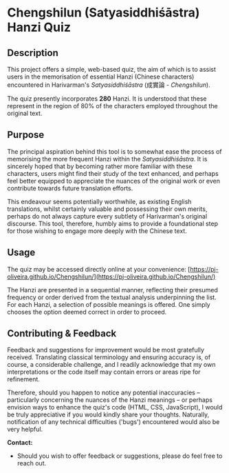 # Chengshilun (Satyasiddhiśāstra) Hanzi Quiz

## Description

This project offers a simple, web-based quiz, the aim of which is to assist users in the memorisation of essential Hanzi (Chinese characters) encountered in Harivarman's *Satyasiddhiśāstra* (成實論 - *Chengshilun*).

The quiz presently incorporates **280** Hanzi. It is understood that these represent in the region of 80% of the characters employed throughout the original text.

## Purpose

The principal aspiration behind this tool is to somewhat ease the process of memorising the more frequent Hanzi within the *Satyasiddhiśāstra*. It is sincerely hoped that by becoming rather more familiar with these characters, users might find their study of the text enhanced, and perhaps feel better equipped to appreciate the nuances of the original work or even contribute towards future translation efforts.

This endeavour seems potentially worthwhile, as existing English translations, whilst certainly valuable and possessing their own merits, perhaps do not always capture every subtlety of Harivarman's original discourse. This tool, therefore, humbly aims to provide a foundational step for those wishing to engage more deeply with the Chinese text.

## Usage

The quiz may be accessed directly online at your convenience:
[https://pj-oliveira.github.io/Chengshilun/](https://pj-oliveira.github.io/Chengshilun/)

The Hanzi are presented in a sequential manner, reflecting their presumed frequency or order derived from the textual analysis underpinning the list. For each Hanzi, a selection of possible meanings is offered. One simply chooses the option deemed correct in order to proceed.

## Contributing & Feedback

Feedback and suggestions for improvement would be most gratefully received. Translating classical terminology and ensuring accuracy is, of course, a considerable challenge, and I readily acknowledge that my own interpretations or the code itself may contain errors or areas ripe for refinement.

Therefore, should you happen to notice any potential inaccuracies – particularly concerning the nuances of the Hanzi meanings – or perhaps envision ways to enhance the quiz's code (HTML, CSS, JavaScript), I would be truly appreciative if you would kindly share your thoughts. Naturally, notification of any technical difficulties ('bugs') encountered would also be very helpful.

**Contact:**

* Should you wish to offer feedback or suggestions, please do feel free to reach out.
